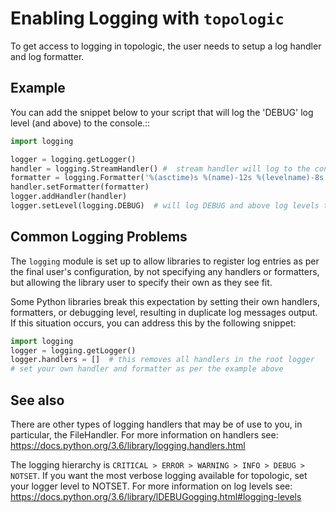 # Enabling Logging with `topologic`

To get access to logging in topologic, the user needs to setup a log handler and log formatter.

## Example
You can add the snippet below to your script that will log the 'DEBUG' log level (and above) to the console.::

```python
import logging

logger = logging.getLogger()
handler = logging.StreamHandler() #  stream handler will log to the console
formatter = logging.Formatter('%(asctime)s %(name)-12s %(levelname)-8s %(message)s')
handler.setFormatter(formatter)
logger.addHandler(handler)
logger.setLevel(logging.DEBUG)  # will log DEBUG and above log levels to the specified handler
```

## Common Logging Problems
The `logging` module is set up to allow libraries to register log entries as per the final user's configuration, by 
not specifying any handlers or formatters, but allowing the library user to specify their own as they see fit.  

Some Python libraries break this expectation by setting their own handlers, formatters, or debugging level, resulting
in duplicate log messages output.  If this situation occurs, you can address this by the following snippet:

```python
import logging
logger = logging.getLogger()
logger.handlers = []  # this removes all handlers in the root logger
# set your own handler and formatter as per the example above
``` 

## See also

There are other types of logging handlers that may be of use to you, in particular, the FileHandler.
For more information on handlers see: https://docs.python.org/3.6/library/logging.handlers.html

The logging hierarchy is `CRITICAL > ERROR > WARNING > INFO > DEBUG > NOTSET`. If you want the most verbose logging available for
topologic, set your logger level to NOTSET.
For more information on log levels see: https://docs.python.org/3.6/library/lDEBUGogging.html#logging-levels
